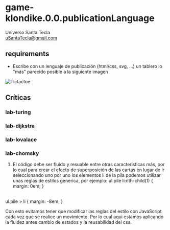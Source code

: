 # game-klondike.0.0.publicationLanguage
Universo Santa Tecla  
[uSantaTecla@gmail.com](mailto:uSantaTecla@gmail.com)  
  
## requirements 

* Escribe con un lenguaje de publicación (html/css, svg, ...) un tablero lo "más" parecido posible a la siguiente imagen

![Tictactoe](../docs/images/klondike.png) 


## Críticas   


###  lab-turing


### lab-dijkstra 


    
###  lab-lovalace 



    
###  lab-chomsky
1. El código debe ser fluido y resuable entre otras caracteristicas más, por lo cual para crear el efecto de superposición de las cartas en lugar de ir seleccionando uno por uno los elementos li de la  pila podemos utilizar unas reglas de estilos generica, por ejemplo:
ul.pile li:nth-child(1)  { margin: 0em; }
<br>
ul.pile > li  { margin: -8em; }

Con esto evitamos tener que modificar las reglas del estilo con JavaScript cada vez que se realice un movimiento. Por lo cual aqui estamos aplicando la fluidez antes cambio de estados y la reusabilidad del css.
